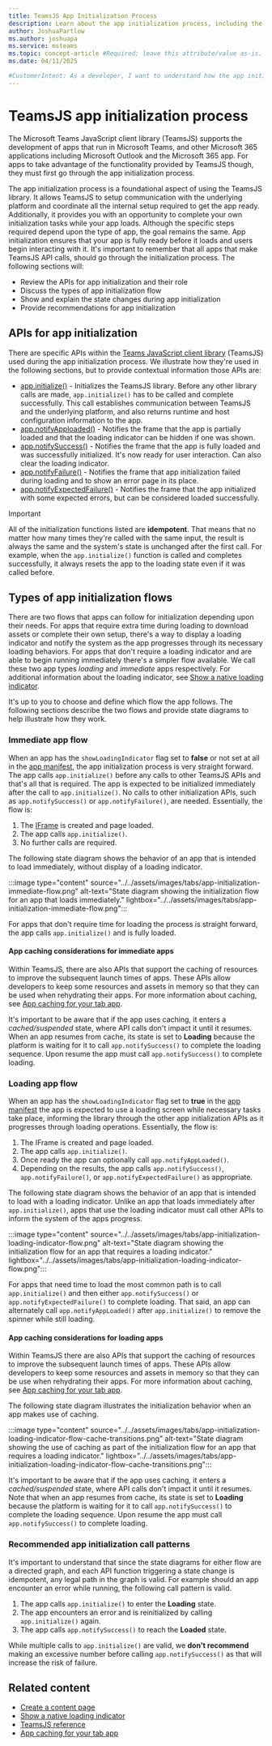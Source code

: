 ```yaml
---
title: TeamsJS App Initialization Process
description: Learn about the app initialization process, including the APIs involved and recommendations for their use in code.
author: JoshuaPartlow
ms.author: joshuapa
ms.service: msteams
ms.topic: concept-article #Required; leave this attribute/value as-is.
ms.date: 04/11/2025

#CustomerIntent: As a developer, I want to understand how the app initialization process works TeamsJS so that my app can make the appropriate API calls and work as recommended.
---
```


# TeamsJS app initialization process

The Microsoft Teams JavaScript client library (TeamsJS) supports the development of apps that run in Microsoft Teams, and other Microsoft 365 applications including Microsoft Outlook and the Microsoft 365 app. For apps to take advantage of the functionality provided by TeamsJS though, they must first go through the app initialization process.

The app initialization process is a foundational aspect of using the TeamsJS library. It allows TeamsJS to setup communication with the underlying platform and coordinate all the internal setup required to get the app ready. Additionally, it provides you with an opportunity to complete your own initialization tasks while your app loads. Although the specific steps required depend upon the type of app, the goal remains the same. App initialization ensures that your app is fully ready before it loads and users begin interacting with it. It's important to remember that all apps that make TeamsJS API calls, should go through the initialization process. The following sections will:

- Review the APIs for app initialization and their role
- Discuss the types of app initialization flow
- Show and explain the state changes during app initialization
- Provide recommendations for app initialization

## APIs for app initialization

There are specific APIs within the [Teams JavaScript client library](using-teams-client-library.md) (TeamsJS) used during the app initialization process. We illustrate how they're used in the following sections, but to provide contextual information those APIs are:

- [app.initialize()](/javascript/api/@microsoft/teams-js/app#@microsoft-teams-js-app-initialize) - Initializes the TeamsJS library. Before any other library calls are made, `app.initialize()` has to be called and complete successfully. This call establishes communication between TeamsJS and the underlying platform, and also returns runtime and host configuration information to the app.
- [app.notifyApploaded()](/javascript/api/@microsoft/teams-js/app#@microsoft-teams-js-app-notifyapploaded) - Notifies the frame that the app is partially loaded and that the loading indicator can be hidden if one was shown.
- [app.notifySuccess()](/javascript/api/@microsoft/teams-js/app#@microsoft-teams-js-app-notifysuccess) - Notifies the frame that the app is fully loaded and was successfully initialized. It's now ready for user interaction. Can also clear the loading indicator.
- [app.notifyFailure()](/javascript/api/@microsoft/teams-js/app#@microsoft-teams-js-app-notifyfailure) - Notifies the frame that app initialization failed during loading and to show an error page in its place.
- [app.notifyExpectedFailure()](/javascript/api/@microsoft/teams-js/app#@microsoft-teams-js-app-notifyexpectedfailure) - Notifies the frame that the app initialized with some expected errors, but can be considered loaded successfully.

> [!IMPORTANT]
> All of the initialization functions listed are **idempotent**. That means that no matter how many times they're called with the same input, the result is always the same and the system's state is unchanged after the first call. For example, when the `app.initialize()` function is called and completes successfully, it always resets the app to the loading state even if it was called before.

## Types of app initialization flows

There are two flows that apps can follow for initialization depending upon their needs. For apps that require extra time during loading to download assets or complete their own setup, there's a way to display a loading indicator and notify the system as the app progresses through its necessary loading behaviors. For apps that don't require a loading indicator and are able to begin running immediately there's a simpler flow available. We call these two app types *loading* and *immediate* apps respectively. For additional information about the loading indicator, see [Show a native loading indicator](create-tab-pages/content-page.md#show-a-native-loading-indicator).

It's up to you to choose and define which flow the app follows. The following sections describe the two flows and provide state diagrams to help illustrate how they work.

### Immediate app flow

When an app has the `showLoadingIndicator` flag set to **false** or not set at all in the [app manifest](../../resources/schema/manifest-schema.md), the app initialization process is very straight forward. The app calls `app.initialize()` before any calls to other TeamsJS APIs and that's all that is required. The app is expected to be initialized immediately after the call to `app.initialize()`. No calls to other initialization APIs, such as `app.notifySuccess()` or `app.notifyFailure()`, are needed. Essentially, the flow is:

1. The [IFrame](https://developer.mozilla.org/docs/Web/HTML/Element/iframe) is created and page loaded.
1. The app calls `app.initialize()`.
1. No further calls are required.

The following state diagram shows the behavior of an app that is intended to load immediately, without display of a loading indicator.

:::image type="content" source="../../assets/images/tabs/app-initialization-immediate-flow.png" alt-text="State diagram showing the initialization flow for an app that loads immediately." lightbox="../../assets/images/tabs/app-initialization-immediate-flow.png":::

For apps that don't require time for loading the process is straight forward, the app calls `app.initialize()` and is fully loaded.

#### App caching considerations for immediate apps

Within TeamsJS, there are also APIs that support the caching of resources to improve the subsequent launch times of apps. These APIs allow developers to keep some resources and assets in memory so that they can be used when rehydrating their apps. For more information about caching, see [App caching for your tab app](app-caching.md).

It's important to be aware that if the app uses caching, it enters a *cached/suspended* state, where API calls don't impact it until it resumes. When an app resumes from cache, its state is set to **Loading** because the platform is waiting for it to call `app.notifySuccess()` to complete the loading sequence. Upon resume the app must call `app.notifySuccess()` to complete loading.

### Loading app flow

When an app has the `showLoadingIndicator` flag set to **true** in the [app manifest](../../resources/schema/manifest-schema.md) the app is expected to use a loading screen while necessary tasks take place, informing the library through the other app initialization APIs as it progresses through loading operations. Essentially, the flow is:

1. The IFrame is created and page loaded.
1. The app calls `app.initialize()`.
1. Once ready the app can optionally call `app.notifyAppLoaded()`.
1. Depending on the results, the app calls `app.notifySuccess()`, `app.notifyFailure()`, or `app.notifyExpectedFailure()` as appropriate.

The following state diagram shows the behavior of an app that is intended to load with a loading indicator. Unlike an app that loads immediately after `app.initialize()`, apps that use the loading indicator must call other APIs to inform the system of the apps progress.

:::image type="content" source="../../assets/images/tabs/app-initialization-loading-indicator-flow.png" alt-text="State diagram showing the initialization flow for an app that requires a loading indicator." lightbox="../../assets/images/tabs/app-initialization-loading-indicator-flow.png":::

For apps that need time to load the most common path is to call `app.initialize()` and then either `app.notifySuccess()` or `app.notifyExpectedFailure()` to complete loading. That said, an app can alternately call `app.notifyAppLoaded()` after `app.initialize()` to remove the spinner while still loading.

#### App caching considerations for loading apps

Within TeamsJS there are also APIs that support the caching of resources to improve the subsequent launch times of apps. These APIs allow developers to keep some resources and assets in memory so that they can be use when rehydrating their apps. For more information about caching, see [App caching for your tab app](app-caching.md).

The following state diagram illustrates the initialization behavior when an app makes use of caching.

:::image type="content" source="../../assets/images/tabs/app-initialization-loading-indicator-flow-cache-transitions.png" alt-text="State diagram showing the use of caching as part of the initialization flow for an app that requires a loading indicator." lightbox="../../assets/images/tabs/app-initialization-loading-indicator-flow-cache-transitions.png":::

It's important to be aware that if the app uses caching, it enters a *cached/suspended* state, where API calls don't impact it until it resumes. Note that when an app resumes from cache, its state is set to **Loading** because the platform is waiting for it to call `app.notifySuccess()` to complete the loading sequence. Upon resume the app must call `app.notifySuccess()` to complete loading.

### Recommended app initialization call patterns

It's important to understand that since the state diagrams for either flow are a directed graph, and each API function triggering a state change is idempotent, any legal path in the graph is valid. For example should an app encounter an error while running, the following call pattern is valid.

1. The app calls `app.initialize()` to enter the **Loading** state.
1. The app encounters an error and is reinitialized by calling `app.initialize()` again.
1. The app calls `app.notifySuccess()` to reach the **Loaded** state.

While multiple calls to `app.initialize()` are valid, we **don't recommend** making an excessive number before calling `app.notifySuccess()` as that will increase the risk of failure.

## Related content

- [Create a content page](create-tab-pages/content-page.md)
- [Show a native loading indicator](create-tab-pages/content-page.md#show-a-native-loading-indicator)
- [TeamsJS reference](/javascript/api/@microsoft/teams-js/)
- [App caching for your tab app](app-caching.md)
